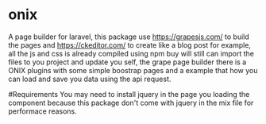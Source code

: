 # onix
A page builder for laravel, this package use https://grapesjs.com/ to build the pages and https://ckeditor.com/ to create like a blog post for example, all the js and css is already compiled using npm buy will still can import the files to you project and update you self, the grape page builder there is a ONIX plugins with some simple boostrap pages and a example that how you can load and save you data using the api request.

#Requirements
You may need to install jquery in the page you loading the component because this package don't come with jquery in the mix file for performace reasons.
